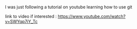 I was just following a tutorial on youtube learning how to use git 

link to video if interested : https://www.youtube.com/watch?v=SWYqp7iY_Tc
